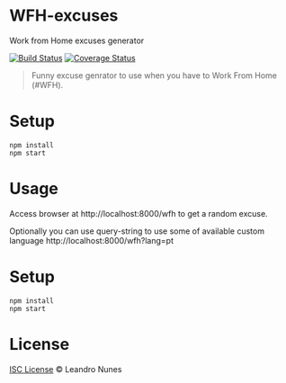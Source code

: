 # WFH-excuses
Work from Home excuses generator

[![Build Status](https://travis-ci.org/lnfnunes/WFH-excuses.svg?branch=master)](https://travis-ci.org/lnfnunes/WFH-excuses)
[![Coverage Status](https://coveralls.io/repos/github/lnfnunes/WFH-excuses/badge.svg?branch=master)](https://coveralls.io/github/lnfnunes/WFH-excuses?branch=master)

> Funny excuse genrator to use when you have to Work From Home (#WFH).

# Setup
```shell
npm install
npm start
```

# Usage
Access browser at http://localhost:8000/wfh to get a random excuse.

Optionally you can use query-string to use some of available custom language http://localhost:8000/wfh?lang=pt

# Setup
```shell
npm install
npm start
```

# License
[ISC License](LICENSE.md) © Leandro Nunes

